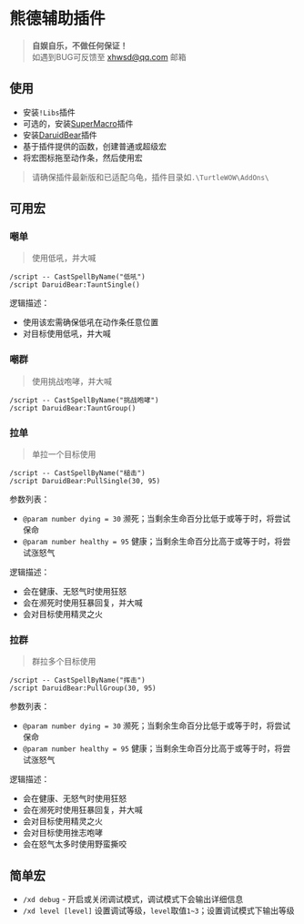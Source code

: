 # 熊德辅助插件

> __自娱自乐，不做任何保证！__  
> 如遇到BUG可反馈至 xhwsd@qq.com 邮箱


## 使用
- 安装`!Libs`插件
- 可选的，安装[SuperMacro](https://ghgo.xyz/https://github.com/xhwsd/SuperMacro/archive/master.zip)插件
- 安装[DaruidBear](https://ghgo.xyz/https://github.com/xhwsd/DaruidBear/archive/master.zip)插件
- 基于插件提供的函数，创建普通或超级宏
- 将宏图标拖至动作条，然后使用宏

> 请确保插件最新版和已适配乌龟，插件目录如`.\TurtleWOW\AddOns\`


## 可用宏

### 嘲单

> 使用低吼，并大喊

```
/script -- CastSpellByName("低吼")
/script DaruidBear:TauntSingle()
```

逻辑描述：
- 使用该宏需确保低吼在动作条任意位置
- 对目标使用低吼，并大喊


### 嘲群

> 使用挑战咆哮，并大喊

```
/script -- CastSpellByName("挑战咆哮")
/script DaruidBear:TauntGroup()
```


### 拉单

> 单拉一个目标使用

```
/script -- CastSpellByName("槌击")
/script DaruidBear:PullSingle(30, 95)
```

参数列表：
- `@param number dying = 30` 濒死；当剩余生命百分比低于或等于时，将尝试保命
- `@param number healthy = 95` 健康；当剩余生命百分比高于或等于时，将尝试涨怒气

逻辑描述：
- 会在健康、无怒气时使用狂怒
- 会在濒死时使用狂暴回复，并大喊
- 会对目标使用精灵之火


### 拉群

> 群拉多个目标使用

```
/script -- CastSpellByName("挥击")
/script DaruidBear:PullGroup(30, 95)
```

参数列表：
- `@param number dying = 30` 濒死；当剩余生命百分比低于或等于时，将尝试保命
- `@param number healthy = 95` 健康；当剩余生命百分比高于或等于时，将尝试涨怒气

逻辑描述：
- 会在健康、无怒气时使用狂怒
- 会在濒死时使用狂暴回复，并大喊
- 会对目标使用精灵之火
- 会对目标使用挫志咆哮
- 会在怒气太多时使用野蛮撕咬


## 简单宏
- `/xd debug` - 开启或关闭调试模式，调试模式下会输出详细信息
- `/xd level [level]` 设置调试等级，`level`取值`1~3`；设置调试模式下输出等级
